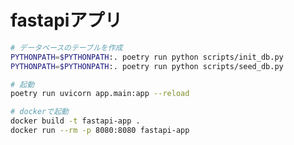 # fastapiアプリ

``` sh
# データベースのテーブルを作成
PYTHONPATH=$PYTHONPATH:. poetry run python scripts/init_db.py
PYTHONPATH=$PYTHONPATH:. poetry run python scripts/seed_db.py
```

``` sh
# 起動
poetry run uvicorn app.main:app --reload
```

``` sh
# dockerで起動
docker build -t fastapi-app .
docker run --rm -p 8080:8080 fastapi-app
```
